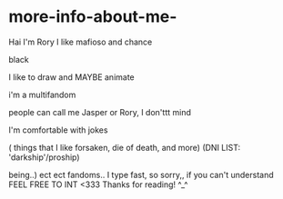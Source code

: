 # more-info-about-me-
Hai I'm Rory 
I like mafioso and chance
 
 black
 
 I  like to draw and MAYBE animate

i'm a multifandom 

people can call me Jasper or Rory, I don'ttt mind  

I'm comfortable with jokes 

 ( things that I like forsaken, die of death, and more) (DNI LIST: 'darkship'/proship)  
 
 being..) ect ect fandoms.. 
I type fast, so sorry,, if you can't understand  
FEEL FREE TO INT <333
Thanks for reading! ^_^
